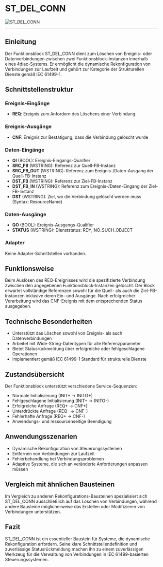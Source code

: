 # ST_DEL_CONN

![ST_DEL_CONN](https://user-images.githubusercontent.com/116869307/214154770-816b11aa-c17e-4fad-93d5-e43f10015347.png)

* * * * * * * * * *

## Einleitung
Der Funktionsblock ST_DEL_CONN dient zum Löschen von Ereignis- oder Datenverbindungen zwischen zwei Funktionsblock-Instanzen innerhalb eines 4diac-Systems. Er ermöglicht die dynamische Rekonfiguration von Verbindungen zur Laufzeit und gehört zur Kategorie der Strukturellen Dienste gemäß IEC 61499-1.

## Schnittstellenstruktur

### **Ereignis-Eingänge**
- **REQ**: Ereignis zum Anfordern des Löschens einer Verbindung

### **Ereignis-Ausgänge**
- **CNF**: Ereignis zur Bestätigung, dass die Verbindung gelöscht wurde

### **Daten-Eingänge**
- **QI** (BOOL): Ereignis-Eingangs-Qualifier
- **SRC_FB** (WSTRING): Referenz zur Quell-FB-Instanz
- **SRC_FB_OUT** (WSTRING): Referenz zum Ereignis-/Daten-Ausgang der Quell-FB-Instanz
- **DST_FB** (WSTRING): Referenz zur Ziel-FB-Instanz
- **DST_FB_IN** (WSTRING): Referenz zum Ereignis-/Daten-Eingang der Ziel-FB-Instanz
- **DST** (WSTRING): Ziel, wo die Verbindung gelöscht werden muss (Syntax: ResourceName)

### **Daten-Ausgänge**
- **QO** (BOOL): Ereignis-Ausgangs-Qualifier
- **STATUS** (WSTRING): Dienststatus: RDY, NO_SUCH_OBJECT

### **Adapter**
Keine Adapter-Schnittstellen vorhanden.

## Funktionsweise
Beim Auslösen des REQ-Ereignisses wird die spezifizierte Verbindung zwischen den angegebenen Funktionsblock-Instanzen gelöscht. Der Block erwartet vollständige Referenzen sowohl für die Quell- als auch die Ziel-FB-Instanzen inklusive deren Ein- und Ausgänge. Nach erfolgreicher Verarbeitung wird das CNF-Ereignis mit dem entsprechenden Status ausgegeben.

## Technische Besonderheiten
- Unterstützt das Löschen sowohl von Ereignis- als auch Datenverbindungen
- Arbeitet mit Wide-String-Datentypen für alle Referenzparameter
- Bietet Statusrückmeldung über erfolgreiche oder fehlgeschlagene Operationen
- Implementiert gemäß IEC 61499-1 Standard für strukturelle Dienste

## Zustandsübersicht
Der Funktionsblock unterstützt verschiedene Service-Sequenzen:
- Normale Initialisierung (INIT+ → INITO+)
- Fehlgeschlagene Initialisierung (INIT+ → INITO-)
- Erfolgreiche Anfrage (REQ+ → CNF+)
- Unterdrückte Anfrage (REQ- → CNF-)
- Fehlerhafte Anfrage (REQ+ → CNF-)
- Anwendungs- und ressourcenseitige Beendigung

## Anwendungsszenarien
- Dynamische Rekonfiguration von Steuerungssystemen
- Entfernen von Verbindungen zur Laufzeit
- Fehlerbehandlung bei Verbindungsproblemen
- Adaptive Systeme, die sich an veränderte Anforderungen anpassen müssen

## Vergleich mit ähnlichen Bausteinen
Im Vergleich zu anderen Rekonfigurations-Bausteinen spezialisiert sich ST_DEL_CONN ausschließlich auf das Löschen von Verbindungen, während andere Bausteine möglicherweise das Erstellen oder Modifizieren von Verbindungen unterstützen.

## Fazit
ST_DEL_CONN ist ein essentieller Baustein für Systeme, die dynamische Rekonfiguration erfordern. Seine klare Schnittstellendefinition und zuverlässige Statusrückmeldung machen ihn zu einem zuverlässigen Werkzeug für die Verwaltung von Verbindungen in IEC 61499-basierten Steuerungssystemen.